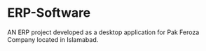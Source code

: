 # ERP-Software
AN ERP project developed as a desktop application for Pak Feroza Company located in Islamabad.
